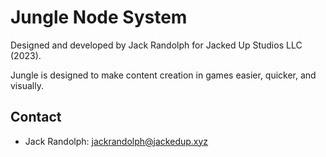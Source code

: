 # Jungle Node System
Designed and developed by Jack Randolph for Jacked Up Studios LLC (2023).

Jungle is designed to make content creation in games easier, quicker, and visually.

## Contact
- Jack Randolph: jackrandolph@jackedup.xyz
